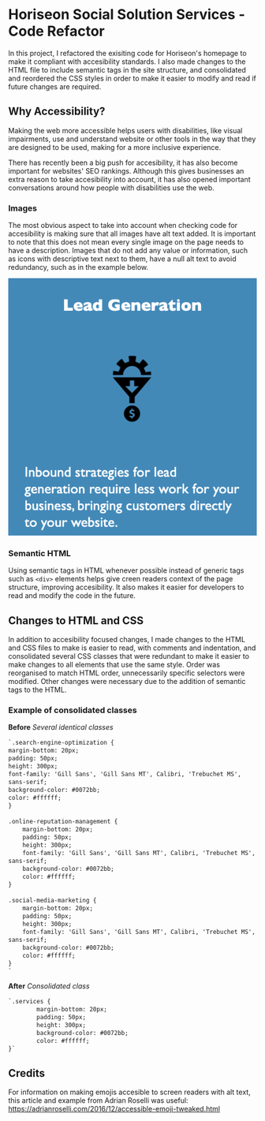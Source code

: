  # Horiseon Social Solution Services - Code Refactor
In this project, I refactored the exisiting code for Horiseon's homepage to make it compliant with accesibility standards. I also made changes to the HTML file to include semantic tags in the site structure, and consolidated and reordered the CSS styles in order to make it easier to modify and read if future changes are required.

## Why Accessibility?
Making the web more accessible helps users with disabilities, like visual impairments, use and understand website or other tools in the way that they are designed to be used, making for a more inclusive experience.

There has recently been a big push for accesibility, it has also become important for websites' SEO rankings. Although this gives businesses an extra reason to take accesibility into account, it has also opened important conversations around how people with disabilities use the web.

### Images
The most obvious aspect to take into account when checking code for accesibility is making sure that all images have alt text added. It is important to note that this does not mean every single image on the page needs to have a description. Images that do not add any value or information, such as icons with descriptive text next to them, have a null alt text to avoid redundancy, such as in the example below.

![Icon example](/README-assets/icon-example.png)

### Semantic HTML
Using semantic tags in HTML whenever possible instead of generic tags such as `<div>` elements helps give creen readers context of the page structure, improving accesibility. It also makes it easier for developers to read and modify the code in the future.

## Changes to HTML and CSS
In addition to accesibility focused changes, I made changes to the HTML and CSS files to make is easier to read, with comments and indentation, and consolidated several CSS classes that were redundant to make it easier to make changes to all elements that use the same style. Order was reorganised to match HTML order, unnecessarily specific selectors were modified. Other changes were necessary due to the addition of semantic tags to the HTML.

### Example of consolidated classes

**Before**
*Several identical classes*

    `.search-engine-optimization {
    margin-bottom: 20px;
    padding: 50px;
    height: 300px;
    font-family: 'Gill Sans', 'Gill Sans MT', Calibri, 'Trebuchet MS', sans-serif;
    background-color: #0072bb;
    color: #ffffff;
    }

    .online-reputation-management {
        margin-bottom: 20px;
        padding: 50px;
        height: 300px;
        font-family: 'Gill Sans', 'Gill Sans MT', Calibri, 'Trebuchet MS', sans-serif;
        background-color: #0072bb;
        color: #ffffff;
    }

    .social-media-marketing {
        margin-bottom: 20px;
        padding: 50px;
        height: 300px;
        font-family: 'Gill Sans', 'Gill Sans MT', Calibri, 'Trebuchet MS', sans-serif;
        background-color: #0072bb;
        color: #ffffff;
    }
    `

**After**
*Consolidated class*

    `.services {
            margin-bottom: 20px;
            padding: 50px;
            height: 300px;
            background-color: #0072bb;
            color: #ffffff;
    }`


## Credits
For information on making emojis accesible to screen readers with alt text, this article and example from Adrian Roselli was useful: https://adrianroselli.com/2016/12/accessible-emoji-tweaked.html 